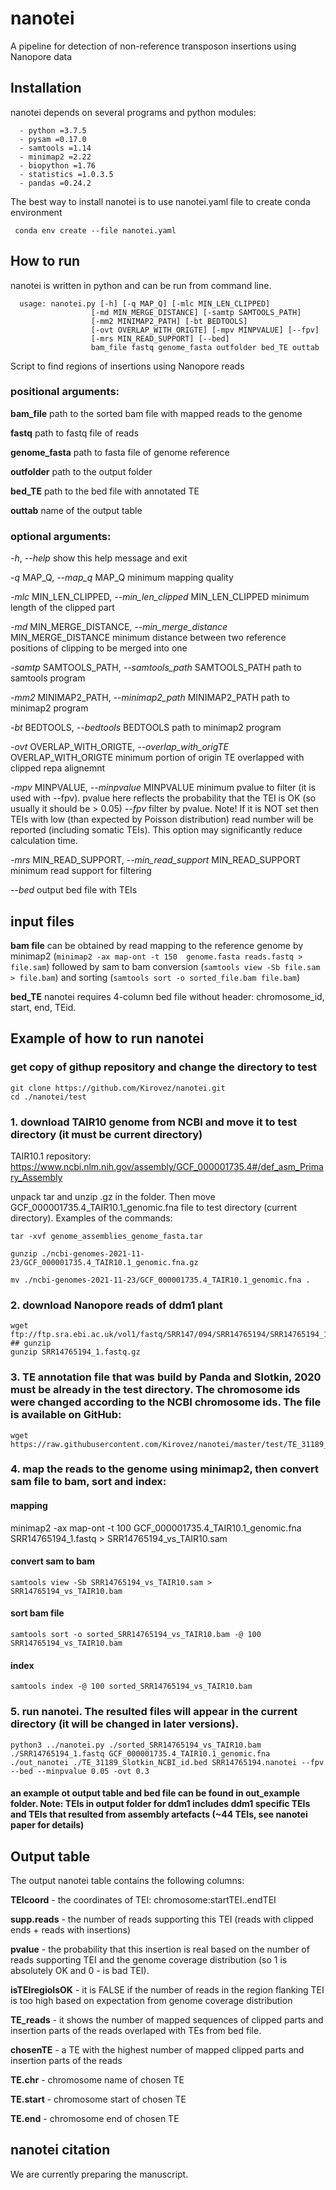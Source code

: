 # nanotei
A pipeline for detection of non-reference transposon insertions using Nanopore data

## Installation
nanotei depends on several programs and python modules:
```
  - python =3.7.5
  - pysam =0.17.0
  - samtools =1.14
  - minimap2 =2.22
  - biopython =1.76
  - statistics =1.0.3.5
  - pandas =0.24.2

``` 

The best way to install nanotei is to use nanotei.yaml file to create conda environment
```
 conda env create --file nanotei.yaml
```

## How to run
nanotei is written in python and can be run from command line.

```
  usage: nanotei.py [-h] [-q MAP_Q] [-mlc MIN_LEN_CLIPPED]
                  [-md MIN_MERGE_DISTANCE] [-samtp SAMTOOLS_PATH]
                  [-mm2 MINIMAP2_PATH] [-bt BEDTOOLS]
                  [-ovt OVERLAP_WITH_ORIGTE] [-mpv MINPVALUE] [--fpv]
                  [-mrs MIN_READ_SUPPORT] [--bed]
                  bam_file fastq genome_fasta outfolder bed_TE outtab

```

Script to find regions of insertions using Nanopore reads

### positional arguments:
  **bam_file**              path to the sorted bam file with mapped reads to the genome
  
  **fastq**                 path to fastq file of reads
  
  **genome_fasta**          path to fasta file of genome reference
  
  **outfolder**             path to the output folder
  
  **bed_TE**                path to the bed file with annotated TE
  
  **outtab**                name of the output table
  

### optional arguments:
  *-h*, *--help*            show this help message and exit
  
  *-q* MAP_Q, *--map_q* MAP_Q  minimum mapping quality
  
  *-mlc* MIN_LEN_CLIPPED, *--min_len_clipped* MIN_LEN_CLIPPED
                        minimum length of the clipped part
                        
  *-md* MIN_MERGE_DISTANCE, *--min_merge_distance* MIN_MERGE_DISTANCE
                        minimum distance between two reference positions of
                        clipping to be merged into one
                        
  *-samtp* SAMTOOLS_PATH, *--samtools_path* SAMTOOLS_PATH
                        path to samtools program
                        
  *-mm2* MINIMAP2_PATH, *--minimap2_path* MINIMAP2_PATH
                        path to minimap2 program
                        
  *-bt* BEDTOOLS, *--bedtools* BEDTOOLS
                        path to minimap2 program
                        
  *-ovt* OVERLAP_WITH_ORIGTE, *--overlap_with_origTE* OVERLAP_WITH_ORIGTE
                        minimum portion of origin TE overlapped with clipped
                        repa alignemnt
                        
  *-mpv* MINPVALUE, *--minpvalue* MINPVALUE
                        minimum pvalue to filter (it is used with --fpv). 
                        pvalue here reflects the probability that the TEI is OK (so usually it should be > 0.05) 
  *--fpv*                 filter by pvalue. Note! If it is NOT set then TEIs with low (than expected by Poisson distribution) read number will be reported (including somatic TEIs). This option may significantly reduce calculation time.
  
  *-mrs* MIN_READ_SUPPORT, *--min_read_support* MIN_READ_SUPPORT
                        minimum read support for filtering
                        
  *--bed*                 output bed file with TEIs
  
  ## input files
  
  **bam file** can be obtained by read mapping to the reference genome by minimap2 (`minimap2 -ax map-ont -t 150  genome.fasta reads.fastq > file.sam`) followed by sam to bam conversion (`samtools view -Sb file.sam > file.bam`) and sorting (`samtools sort -o sorted_file.bam file.bam`)
  
  **bed_TE** nanotei requires 4-column bed file without header: chromosome_id, start, end, TEid. 
  
  
## Example of how to run nanotei
### get copy of githup repository and change the directory to test
```
git clone https://github.com/Kirovez/nanotei.git
cd ./nanotei/test

```
### 1. download TAIR10 genome from NCBI and move it to test directory (it must be current directory)
TAIR10.1 repository: https://www.ncbi.nlm.nih.gov/assembly/GCF_000001735.4#/def_asm_Primary_Assembly

unpack tar and unzip .gz in the folder. Then move GCF_000001735.4_TAIR10.1_genomic.fna file to test directory (current directory). Examples of the commands:
    
```
tar -xvf genome_assemblies_genome_fasta.tar

gunzip ./ncbi-genomes-2021-11-23/GCF_000001735.4_TAIR10.1_genomic.fna.gz

mv ./ncbi-genomes-2021-11-23/GCF_000001735.4_TAIR10.1_genomic.fna .

```
        
### 2. download Nanopore reads of ddm1 plant

```
wget ftp://ftp.sra.ebi.ac.uk/vol1/fastq/SRR147/094/SRR14765194/SRR14765194_1.fastq.gz 
## gunzip
gunzip SRR14765194_1.fastq.gz

```
### 3. TE annotation file that was build by Panda and Slotkin, 2020 must be already in the test directory. The chromosome ids were changed according to the NCBI chromosome ids. The file is available on GitHub:
```
wget https://raw.githubusercontent.com/Kirovez/nanotei/master/test/TE_31189_Slotkin_NCBI_id.bed
```

### 4. map the reads to the genome using minimap2, then convert sam file to bam, sort and index:
#### mapping
minimap2 -ax map-ont -t 100 GCF_000001735.4_TAIR10.1_genomic.fna SRR14765194_1.fastq > SRR14765194_vs_TAIR10.sam
#### convert sam to bam

```
samtools view -Sb SRR14765194_vs_TAIR10.sam > SRR14765194_vs_TAIR10.bam 
```

#### sort bam file

``` 
samtools sort -o sorted_SRR14765194_vs_TAIR10.bam -@ 100 SRR14765194_vs_TAIR10.bam 
```
#### index
```
samtools index -@ 100 sorted_SRR14765194_vs_TAIR10.bam
```
### 5. run nanotei. The resulted files will appear in the current directory (it will be changed in later versions).
```
python3 ../nanotei.py ./sorted_SRR14765194_vs_TAIR10.bam ./SRR14765194_1.fastq GCF_000001735.4_TAIR10.1_genomic.fna ./out_nanotei ./TE_31189_Slotkin_NCBI_id.bed SRR14765194.nanotei --fpv --bed --minpvalue 0.05 -ovt 0.3

```

#### an example ot output table and bed file can be found in out_example folder. Note: TEIs in output folder for ddm1 includes ddm1 specific TEIs and TEIs that resulted from assembly artefacts (~44 TEIs, see nanotei paper for details)  
  
  ## Output table
  The output nanotei table contains the following columns:
  
  **TEIcoord** - the coordinates of TEI: chromosome:startTEI..endTEI 
  
  **supp.reads** - the number of reads supporting this TEI (reads with clipped ends + reads with insertions)
  
  **pvalue** - the probability that this insertion is real based on the number of reads supporting TEI and the genome coverage distribution (so 1 is absolutely OK and 0 - is bad TEI).
  
  **isTEIregioIsOK** - it is FALSE if the number of reads in the region flanking TEI is too high based on expectation from genome coverage distribution
  
  **TE_reads** - it shows the number of mapped sequences of clipped parts and insertion parts of the reads overlaped with TEs from bed file.
  
  **chosenTE** - a TE with the highest number of mapped clipped parts and insertion parts of the reads
  
  **TE.chr** - chromosome name of chosen TE
  
  **TE.start** - chromosome start of chosen TE
  
  **TE.end** - chromosome end of chosen TE
  
  ## nanotei citation
  
  We are currently preparing the manuscript.
  
